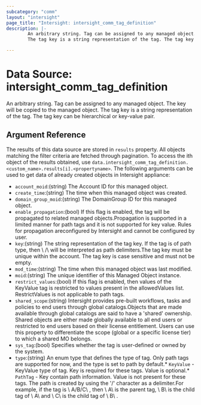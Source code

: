```yaml
---
subcategory: "comm"
layout: "intersight"
page_title: "Intersight: intersight_comm_tag_definition"
description: |-
        An arbitrary string. Tag can be assigned to any managed object. The key will be copied to the managed object.
        The tag key is a string representation of the tag. The tag key can be hierarchical or key-value pair.

---
```


# Data Source: intersight_comm_tag_definition
An arbitrary string. Tag can be assigned to any managed object. The key will be copied to the managed object.
The tag key is a string representation of the tag. The tag key can be hierarchical or key-value pair.
## Argument Reference
The results of this data source are stored in `results` property.
All objects matching the filter criteria are fetched through pagination.
To access the ith object of the results obtained, use `data.intersight_comm_tag_definition.<custom_name>.results[i].<propertyname>`.
The following arguments can be used to get data of already created objects in Intersight appliance:
* `account_moid`:(string) The Account ID for this managed object. 
* `create_time`:(string) The time when this managed object was created. 
* `domain_group_moid`:(string) The DomainGroup ID for this managed object. 
* `enable_propagation`:(bool) If this flag is enabled, the tag will be propagated to related managed objects.Propagation is supported in a limited manner for path tags and it is not supported for key value. Rules for propagation areconfigured by Intersight and cannot be configured by user. 
* `key`:(string) The string representation of the tag key. If the tag is of path type, then \ /\  will be interpreted as path delimiters.The tag key must be unique within the account. The tag key is case sensitive and must not be empty. 
* `mod_time`:(string) The time when this managed object was last modified. 
* `moid`:(string) The unique identifier of this Managed Object instance. 
* `restrict_values`:(bool) If this flag is enabled, then values of the KeyValue tag is restricted to values present in the allowedValues list. RestrictValues is not applicable to path tags. 
* `shared_scope`:(string) Intersight provides pre-built workflows, tasks and policies to end users through global catalogs.Objects that are made available through global catalogs are said to have a 'shared' ownership. Shared objects are either made globally available to all end users or restricted to end users based on their license entitlement. Users can use this property to differentiate the scope (global or a specific license tier) to which a shared MO belongs. 
* `sys_tag`:(bool) Specifies whether the tag is user-defined or owned by the system. 
* `type`:(string) An enum type that defines the type of tag. Only path tags are supported for now, and the type is set to path by default.* `KeyValue` - KeyValue type of tag. Key is required for these tags. Value is optional.* `PathTag` - Key contain path information. Value is not present for these tags. The path is created by using the '/' character as a delimiter.For example, if the tag is \ A/B/C\ , then \ A\  is the parent tag, \ B\  is the child tag of \ A\  and \ C\  is the child tag of \ B\ . 
 
